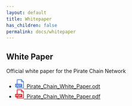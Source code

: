 ```yaml
---
layout: default
title: Whitepaper
has_children: false
permalink: docs/whitepaper
---
```


## White Paper
Official white paper for the Pirate Chain Network

<p>
<ul> 
    <li>
        <a href="/assets/whitepaper/Pirate_Chain_White_Paper.odt">
        <img src="/assets/icons/odt.png" />&nbsp; 
        Pirate_Chain_White_Paper.odt</a>
    </li> 
    <li>
        <a href="/assets/whitepaper/Pirate_Chain_White_Paper.pdf">
        <img src="/assets/icons/pdf.png" />&nbsp; 
        Pirate_Chain_White_Paper.pdf</a>
    </li>  
</ul>
</p>



